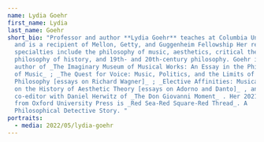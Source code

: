 ```yaml
---
name: Lydia Goehr
first_name: Lydia
last_name: Goehr
short_bio: "Professor and author **Lydia Goehr** teaches at Columbia University,
  and is a recipient of Mellon, Getty, and Guggenheim Fellowship Her research
  specialties include the philosophy of music, aesthetics, critical theory, the
  philosophy of history, and 19th- and 20th-century philosophy. Goehr is the
  author of _The Imaginary Museum of Musical Works: An Essay in the Philosophy
  of Music_ ; _The Quest for Voice: Music, Politics, and the Limits of
  Philosophy [essays on Richard Wagner]_ ; _Elective Affinities: Musical Essays
  on the History of Aesthetic Theory [essays on Adorno and Danto]_ , and
  co-editor with Daniel Herwitz of _The Don Giovanni Moment_ . Her 2021 book
  from Oxford University Press is _Red Sea-Red Square-Red Thread_. A
  Philosophical Detective Story. "
portraits:
  - media: 2022/05/lydia-goehr
---
```

